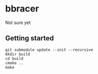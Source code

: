 # bbracer
Not sure yet

## Getting started
```shell
git submodule update --init --recursive
mkdir build
cd build
cmake ..
make
```